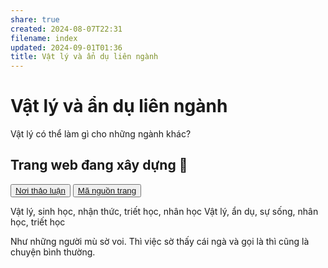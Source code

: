 ```yaml
---
share: true
created: 2024-08-07T22:31
filename: index
updated: 2024-09-01T01:36
title: Vật lý và ẩn dụ liên ngành
---
```

# Vật lý và ẩn dụ liên ngành
Vật lý có thể làm gì cho những ngành khác?

## Trang web đang xây dựng 🚧

<button><a href="https://doi-thoai.deno.dev/discordQC.48.1">Nơi thảo luận</a></button>
<button><a href="https://doi-thoai.deno.dev/i_.48.1">Mã nguồn trang</a></button>

Vật lý, sinh học, nhận thức, triết học, nhân học
Vật lý, ẩn dụ, sự sống, nhân học, triết học

Như những người mù sờ voi. Thì việc sờ thấy cái ngà và gọi là thì cũng là chuyện bình thường. 